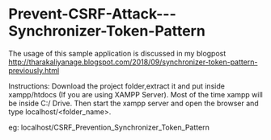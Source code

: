 # Prevent-CSRF-Attack---Synchronizer-Token-Pattern

The usage of this sample application is discussed in my blogpost http://tharakaliyanage.blogspot.com/2018/09/synchronizer-token-pattern-previously.html

Instructions: Download the project folder,extract it and put inside xampp/htdocs (If you are using XAMPP Server). Most of the time xampp will be inside C:/ Drive. Then start the xampp server and open the browser and type localhost/<folder_name>.

eg: localhost/CSRF_Prevention_Synchronizer_Token_Pattern
